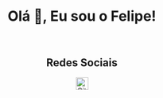 <div align="center">
    
# Olá 👋, Eu sou o Felipe!<br><br>

## Redes Sociais<br>
<a href="https://github.com/FelipeSz19/FelipeSz19">
<img alt="GitHub FelipeSz" width="25px" src="https://raw.githubusercontent.com/FelipeSz19/FelipeSz19/master/assets/github.svg">
</div>

            



